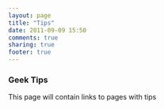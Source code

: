 ```yaml
---
layout: page
title: "Tips"
date: 2011-09-09 15:50
comments: true
sharing: true
footer: true
---
```

### Geek Tips ###
This page will contain links to pages with tips
